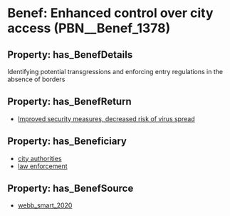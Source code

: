 # Benef: __Enhanced control over city access__ (PBN__Benef_1378)

## Property: has_BenefDetails

Identifying potential transgressions and enforcing entry regulations in the absence of borders

## Property: has_BenefReturn

* [Improved security measures, decreased risk of virus spread](../BenefReturn/PBN__BenefReturn_1565)

## Property: has_Beneficiary

* [city authorities](../Stakeholder/PBN__Stakeholder_536)
* [law enforcement](../Stakeholder/PBN__Stakeholder_534)

## Property: has_BenefSource

* [webb_smart_2020](../Article/PBN__Article_294)

